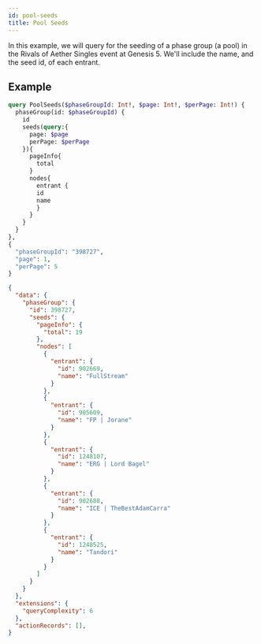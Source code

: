 ```yaml
---
id: pool-seeds
title: Pool Seeds
---
```


In this example, we will query for the seeding of a phase group (a pool)
in the Rivals of Aether Singles event at Genesis 5.
We'll include the name, and the seed id, of each entrant. 

## Example

<!--DOCUSAURUS_CODE_TABS-->
<!--Request-->

```graphql
query PoolSeeds($phaseGroupId: Int!, $page: Int!, $perPage: Int!) {
  phaseGroup(id: $phaseGroupId) {
    id
    seeds(query:{
      page: $page
      perPage: $perPage
    }){
      pageInfo{
        total
      }
      nodes{
        entrant {
        id
        name
        }
      }
    }
  }
},
{
  "phaseGroupId": "398727",
  "page": 1,
  "perPage": 5
}
```

<!--Response-->

```json
{
  "data": {
    "phaseGroup": {
      "id": 398727,
      "seeds": {
        "pageInfo": {
          "total": 19
        },
        "nodes": [
          {
            "entrant": {
              "id": 902669,
              "name": "FullStream"
            }
          },
          {
            "entrant": {
              "id": 905609,
              "name": "FP | Jorane"
            }
          },
          {
            "entrant": {
              "id": 1248107,
              "name": "ERG | Lord Bagel"
            }
          },
          {
            "entrant": {
              "id": 902688,
              "name": "ICE | TheBestAdamCarra"
            }
          },
          {
            "entrant": {
              "id": 1248525,
              "name": "Tandori"
            }
          }
        ]
      }
    }
  },
  "extensions": {
    "queryComplexity": 6
  },
  "actionRecords": [],
}
```

<!--END_DOCUSAURUS_CODE_TABS-->
